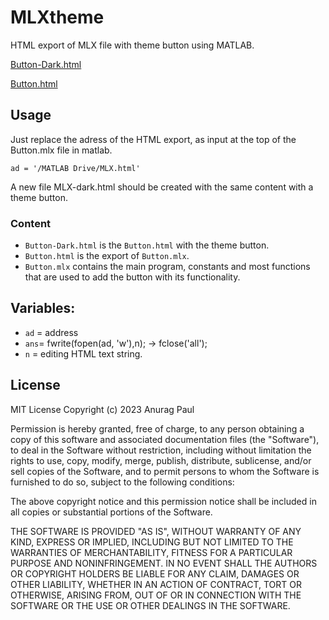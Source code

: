 # MLXtheme
HTML export of MLX file with theme button using MATLAB.

[Button-Dark.html](https://anuragpaul0.github.io/MLXtheme/Button-Dark.html)

[Button.html](https://anuragpaul0.github.io/MLXtheme/Button.html)

## Usage

Just replace the adress of the HTML export, as input at the top of the Button.mlx file in matlab.

```
ad = '/MATLAB Drive/MLX.html'
```
A new file MLX-dark.html should be created with the same content with a theme button.

### Content

* `Button-Dark.html` is the `Button.html` with the theme button.
* `Button.html` is the export of `Button.mlx`.
* `Button.mlx` contains the main program, constants and most functions that are used to add the button with its functionality.


## Variables:
* `ad` =  address
* `ans`=  fwrite(fopen(ad, 'w'),n);    ->    fclose('all');
* `n`  =  editing HTML text string.

## License

MIT License
Copyright (c) 2023 Anurag Paul

Permission is hereby granted, free of charge, to any person obtaining a copy of this software and associated documentation files (the "Software"), to deal in the Software without restriction, including without limitation the rights to use, copy, modify, merge, publish, distribute, sublicense, and/or sell copies of the Software, and to permit persons to whom the Software is furnished to do so, subject to the following conditions:

The above copyright notice and this permission notice shall be included in all copies or substantial portions of the Software.

THE SOFTWARE IS PROVIDED "AS IS", WITHOUT WARRANTY OF ANY KIND, EXPRESS OR IMPLIED, INCLUDING BUT NOT LIMITED TO THE WARRANTIES OF MERCHANTABILITY, FITNESS FOR A PARTICULAR PURPOSE AND NONINFRINGEMENT. IN NO EVENT SHALL THE AUTHORS OR COPYRIGHT HOLDERS BE LIABLE FOR ANY CLAIM, DAMAGES OR OTHER LIABILITY, WHETHER IN AN ACTION OF CONTRACT, TORT OR OTHERWISE, ARISING FROM, OUT OF OR IN CONNECTION WITH THE SOFTWARE OR THE USE OR OTHER DEALINGS IN THE SOFTWARE.
